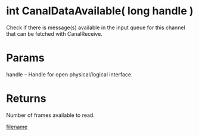 # int CanalDataAvailable( long handle  )

Check if there is message(s) available in the input queue for this channel that can be fetched with CanalReceive.

# Params

handle – Handle for open physical/logical interface.

# Returns

Number of frames available to read.


[filename](./bottom_copyright.md ':include')